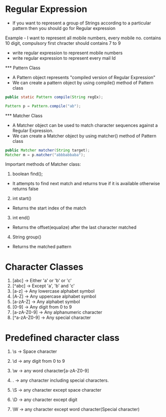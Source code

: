 # Regular Expression
- If you want to represent a group of Strings according to a particular pattern
then you should go for Regular expression

Example - I want to represent all mobile numbers,
every mobile no. contains 10 digit, compulsory first chracter should contains 7 to 9

- write regular expression to represent mobile numbers
- write regular expression to represent every mail Id

*** Pattern Class

- A Pattern object represents "compiled version of Regular Expression"
- We can create a pattern object by using compile() method of Pattern class

````java
public static Pattern compile(String regEx);

Pattern p = Pattern.compile("ab");
```` 
*** Matcher Class

- A Matcher object can be used to match character sequences against a Regular Expression.
- We can create a Matcher object by using matcher() method of Pattern class

````java
public Matcher matcher(String target);
Matcher m = p.matcher("abbbabbaba");
````

Important methods of Matcher class:

1. boolean find();
- It attempts to find next match and returns true if it is available otherwise returns false

2. int start()
- Returns the start index of the match

3. int end()
- Returns the offset(equalize) after the last character matched

4. String group()
- Returns the matched pattern

# Character Classes

1. [abc] -> Either 'a' or 'b' or 'c'
2. [^abc] -> Except 'a', 'b' and 'c'
3. [a-z] -> Any lowercase alphabet symbol
4. [A-Z] -> Any uppercase alphabet symbol
5. [a-zA-Z] -> Any alphabet symbol
6. [0-9] -> Any digit from 0 to 9
7. [a-zA-Z0-9] -> Any alphanumeric character
8. [^a-zA-Z0-9] -> Any special character

# Predefined character class

1. \s -> Space character
2. \d -> any digit from 0 to 9
3. \w -> any word character[a-zA-Z0-9]
4. . -> any character including special characters.

5. \S -> any character except space character
6. \D -> any character except digit
7. \W -> any character except word character(Special character)


















